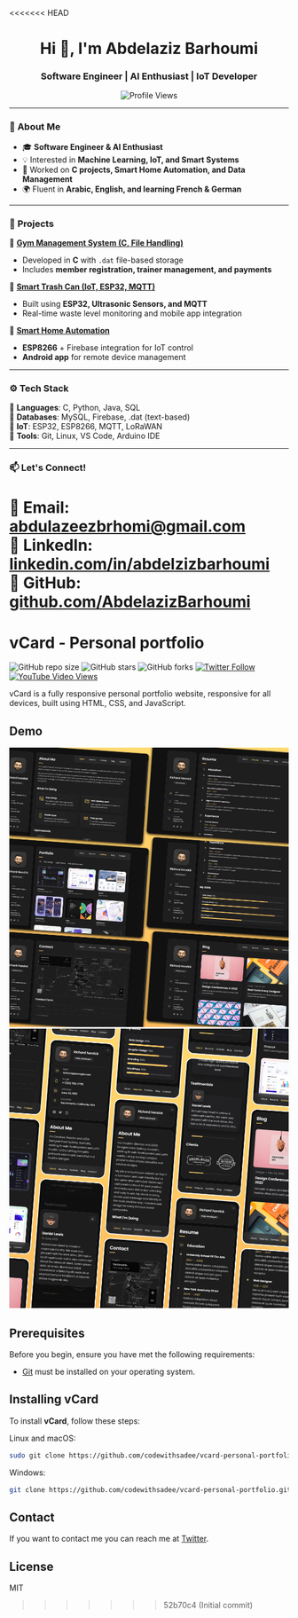 <<<<<<< HEAD
<h1 align="center">Hi 👋, I'm Abdelaziz Barhoumi</h1>
<h3 align="center">Software Engineer | AI Enthusiast | IoT Developer</h3>

<p align="center">
  <img src="https://komarev.com/ghpvc/?username=AzizBarhoumi&label=Profile%20Views&color=blue&style=flat" alt="Profile Views" />
</p>

---

### 🔹 **About Me**
- 🎓 **Software Engineer & AI Enthusiast**  
- 💡 Interested in **Machine Learning, IoT, and Smart Systems**  
- 🚀 Worked on **C projects, Smart Home Automation, and Data Management**  
- 🌍 Fluent in **Arabic, English, and learning French & German**  

---

### 🚀 **Projects**
📌 **[Gym Management System (C, File Handling)](https://github.com/AbdelazizBarhoumi/Gym-Management-System)**  
- Developed in **C** with `.dat` file-based storage  
- Includes **member registration, trainer management, and payments**  

📌 **[Smart Trash Can (IoT, ESP32, MQTT)](https://github.com/AbdelazizBarhoumi/Networked-Smart-Trash-Cans)**  
- Built using **ESP32, Ultrasonic Sensors, and MQTT**  
- Real-time waste level monitoring and mobile app integration  

📌 **[Smart Home Automation](https://github.com/yourusername/smart-home)**  
- **ESP8266** + Firebase integration for IoT control  
- **Android app** for remote device management  

---

### ⚙ **Tech Stack**
🔹 **Languages**: C, Python, Java, SQL  
🔹 **Databases**: MySQL, Firebase, .dat (text-based)  
🔹 **IoT**: ESP32, ESP8266, MQTT, LoRaWAN  
🔹 **Tools**: Git, Linux, VS Code, Arduino IDE  

---

### 📫 **Let's Connect!**
📧 **Email:** [abdulazeezbrhomi@gmail.com](mailto:abdulazeezbrhomi@gmail.com)  
🔗 **LinkedIn:** [linkedin.com/in/abdelzizbarhoumi](https://linkedin.com/in/abdelzizbarhoumi)  
🔗 **GitHub:** [github.com/AbdelazizBarhoumi](https://abdelazizbarhoumi.github.io/AbdelazizBarhoumi/)  
=======
# vCard - Personal portfolio

![GitHub repo size](https://img.shields.io/github/repo-size/codewithsadee/vcard-personal-portfolio)
![GitHub stars](https://img.shields.io/github/stars/codewithsadee/vcard-personal-portfolio?style=social)
![GitHub forks](https://img.shields.io/github/forks/codewithsadee/vcard-personal-portfolio?style=social)
[![Twitter Follow](https://img.shields.io/twitter/follow/codewithsadee_?style=social)](https://twitter.com/intent/follow?screen_name=codewithsadee_)
[![YouTube Video Views](https://img.shields.io/youtube/views/SoxmIlgf2zM?style=social)](https://youtu.be/SoxmIlgf2zM)

vCard is a fully responsive personal portfolio website, responsive for all devices, built using HTML, CSS, and JavaScript.

## Demo

![vCard Desktop Demo](./website-demo-image/desktop.png "Desktop Demo")
![vCard Mobile Demo](./website-demo-image/mobile.png "Mobile Demo")

## Prerequisites

Before you begin, ensure you have met the following requirements:

* [Git](https://git-scm.com/downloads "Download Git") must be installed on your operating system.

## Installing vCard

To install **vCard**, follow these steps:

Linux and macOS:

```bash
sudo git clone https://github.com/codewithsadee/vcard-personal-portfolio.git
```

Windows:

```bash
git clone https://github.com/codewithsadee/vcard-personal-portfolio.git
```

## Contact

If you want to contact me you can reach me at [Twitter](https://www.twitter.com/codewithsadee).

## License

MIT
>>>>>>> 52b70c4 (Initial commit)
